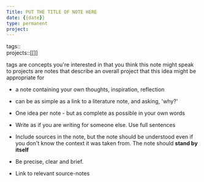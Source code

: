 ```yaml
---
Title: PUT THE TITLE OF NOTE HERE
date: {{date}}
type: permanent
project:
---
```


tags::  
projects::[[]]

tags are concepts you're interested in that you think this note might speak to
projects are notes that describe an overall project that this idea might be appropriate for

- a note containing your own thoughts, inspiration, reflection
- can be as simple as a link to a literature note, and asking, 'why?'
-   One idea per note - but as complete as possible in your own words
-   Write as if you are writing for someone else. Use full sentences
-   Include sources in the note, but the note should be understood even if you don't know the context it was taken from. The note should **stand by itself**
-   Be precise, clear and brief.

- Link to relevant source-notes
